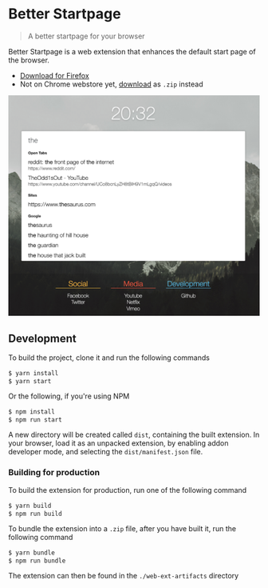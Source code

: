 # Better Startpage

> A better startpage for your browser

Better Startpage is a web extension that enhances the default start page of the browser.

- [Download for Firefox](https://addons.mozilla.org/en-US/firefox/addon/better-startpage/)
- Not on Chrome webstore yet, [download](https://github.com/viktorstrate/better-startpage/releases/latest) as `.zip` instead

![screenshot](./screenshot.png)

## Development

To build the project, clone it and run the following commands

    $ yarn install
    $ yarn start

Or the following, if you're using NPM

    $ npm install
    $ npm run start

A new directory will be created called `dist`, containing the built extension.
In your browser, load it as an unpacked extension, by enabling addon developer mode, and selecting the `dist/manifest.json` file.

### Building for production

To build the extension for production, run one of the following command

    $ yarn build
    $ npm run build

To bundle the extension into a `.zip` file, after you have built it, run the following command

    $ yarn bundle
    $ npm run bundle

The extension can then be found in the `./web-ext-artifacts` directory
